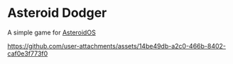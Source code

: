 # Asteroid Dodger
A simple game for [AsteroidOS](http://asteroidos.org/)



https://github.com/user-attachments/assets/14be49db-a2c0-466b-8402-caf0e3f773f0

